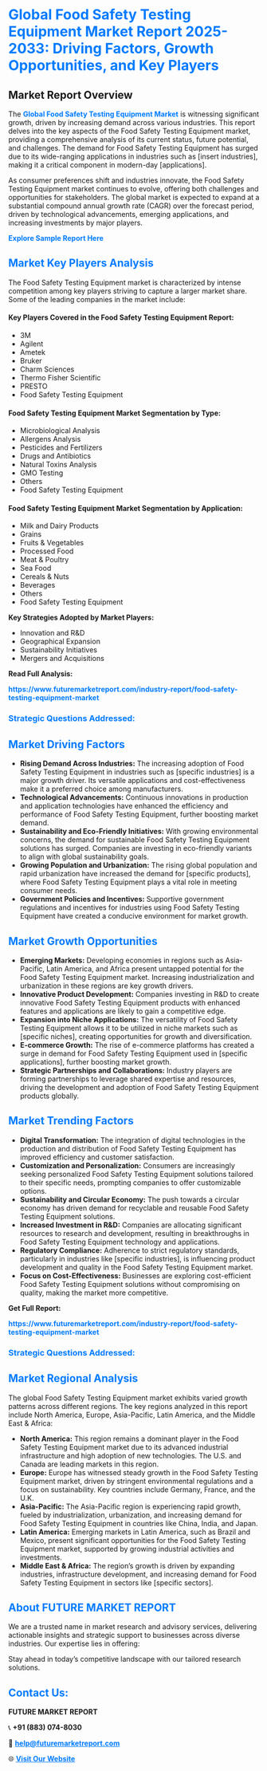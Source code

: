 <h1 style="color: #007BFF;">Global Food Safety Testing Equipment Market Report 2025-2033: Driving Factors, Growth Opportunities, and Key Players</h1>

<section id="overview">
<h2>Market Report Overview</h2>
<p>The <a href="https://www.futuremarketreport.com/industry-report/food-safety-testing-equipment-market" style="color: #007BFF; text-decoration: none;"><strong>Global Food Safety Testing Equipment Market</strong></a> is witnessing significant growth, driven by increasing demand across various industries. This report delves into the key aspects of the Food Safety Testing Equipment market, providing a comprehensive analysis of its current status, future potential, and challenges. The demand for Food Safety Testing Equipment has surged due to its wide-ranging applications in industries such as [insert industries], making it a critical component in modern-day [applications].</p>
<p>As consumer preferences shift and industries innovate, the Food Safety Testing Equipment market continues to evolve, offering both challenges and opportunities for stakeholders. The global market is expected to expand at a substantial compound annual growth rate (CAGR) over the forecast period, driven by technological advancements, emerging applications, and increasing investments by major players.</p>
</section>

<section id="overview">
<p><a href="https://www.futuremarketreport.com/request-sample/reportId=100790" style="color: #007BFF; text-decoration: none;"><strong>Explore Sample Report Here</strong></a></p>
</section>

<section id="key-players">
<h2 style="color: #007BFF;">Market Key Players Analysis</h2>
<p>The Food Safety Testing Equipment market is characterized by intense competition among key players striving to capture a larger market share. Some of the leading companies in the market include:</p>
<h4>Key Players Covered in the Food Safety Testing Equipment Report:</h4>
<ul><li>3M</li><li>Agilent</li><li>Ametek</li><li>Bruker</li><li>Charm Sciences</li><li>Thermo Fisher Scientific</li><li>PRESTO</li><li>Food Safety Testing Equipment</li></ul>
<h4>Food Safety Testing Equipment Market Segmentation by Type:</h4>
<ul><li>Microbiological Analysis</li><li>Allergens Analysis</li><li>Pesticides and Fertilizers</li><li>Drugs and Antibiotics</li><li>Natural Toxins Analysis</li><li>GMO Testing</li><li>Others</li><li>Food Safety Testing Equipment</li></ul>

<h4>Food Safety Testing Equipment Market Segmentation by Application:</h4>
<ul><li>Milk and Dairy Products</li><li>Grains</li><li>Fruits &amp; Vegetables</li><li>Processed Food</li><li>Meat &amp; Poultry</li><li>Sea Food</li><li>Cereals &amp; Nuts</li><li>Beverages</li><li>Others</li><li>Food Safety Testing Equipment</li></ul>
<p><strong>Key Strategies Adopted by Market Players:</strong></p>
<ul>
<li>Innovation and R&D</li>
<li>Geographical Expansion</li>
<li>Sustainability Initiatives</li>
<li>Mergers and Acquisitions</li>
</ul>
</section>

<section>
<p><strong>Read Full Analysis: </strong></p><a href="https://www.futuremarketreport.com/industry-report/food-safety-testing-equipment-market" style="color: #007BFF; text-decoration: none;"><strong>https://www.futuremarketreport.com/industry-report/food-safety-testing-equipment-market</strong></a>
<h3 style="color: #007BFF;">Strategic Questions Addressed:</h3>
</section>

<section id="driving-factors">
<h2 style="color: #007BFF;">Market Driving Factors</h2>
<ul>
<li><strong>Rising Demand Across Industries:</strong> The increasing adoption of Food Safety Testing Equipment in industries such as [specific industries] is a major growth driver. Its versatile applications and cost-effectiveness make it a preferred choice among manufacturers.</li>
<li><strong>Technological Advancements:</strong> Continuous innovations in production and application technologies have enhanced the efficiency and performance of Food Safety Testing Equipment, further boosting market demand.</li>
<li><strong>Sustainability and Eco-Friendly Initiatives:</strong> With growing environmental concerns, the demand for sustainable Food Safety Testing Equipment solutions has surged. Companies are investing in eco-friendly variants to align with global sustainability goals.</li>
<li><strong>Growing Population and Urbanization:</strong> The rising global population and rapid urbanization have increased the demand for [specific products], where Food Safety Testing Equipment plays a vital role in meeting consumer needs.</li>
<li><strong>Government Policies and Incentives:</strong> Supportive government regulations and incentives for industries using Food Safety Testing Equipment have created a conducive environment for market growth.</li>
</ul>
</section>

<section id="growth-opportunities">
<h2 style="color: #007BFF;">Market Growth Opportunities</h2>
<ul>
<li><strong>Emerging Markets:</strong> Developing economies in regions such as Asia-Pacific, Latin America, and Africa present untapped potential for the Food Safety Testing Equipment market. Increasing industrialization and urbanization in these regions are key growth drivers.</li>
<li><strong>Innovative Product Development:</strong> Companies investing in R&D to create innovative Food Safety Testing Equipment products with enhanced features and applications are likely to gain a competitive edge.</li>
<li><strong>Expansion into Niche Applications:</strong> The versatility of Food Safety Testing Equipment allows it to be utilized in niche markets such as [specific niches], creating opportunities for growth and diversification.</li>
<li><strong>E-commerce Growth:</strong> The rise of e-commerce platforms has created a surge in demand for Food Safety Testing Equipment used in [specific applications], further boosting market growth.</li>
<li><strong>Strategic Partnerships and Collaborations:</strong> Industry players are forming partnerships to leverage shared expertise and resources, driving the development and adoption of Food Safety Testing Equipment products globally.</li>
</ul>
</section>

<section id="trending-factors">
<h2 style="color: #007BFF;">Market Trending Factors</h2>
<ul>
<li><strong>Digital Transformation:</strong> The integration of digital technologies in the production and distribution of Food Safety Testing Equipment has improved efficiency and customer satisfaction.</li>
<li><strong>Customization and Personalization:</strong> Consumers are increasingly seeking personalized Food Safety Testing Equipment solutions tailored to their specific needs, prompting companies to offer customizable options.</li>
<li><strong>Sustainability and Circular Economy:</strong> The push towards a circular economy has driven demand for recyclable and reusable Food Safety Testing Equipment solutions.</li>
<li><strong>Increased Investment in R&D:</strong> Companies are allocating significant resources to research and development, resulting in breakthroughs in Food Safety Testing Equipment technology and applications.</li>
<li><strong>Regulatory Compliance:</strong> Adherence to strict regulatory standards, particularly in industries like [specific industries], is influencing product development and quality in the Food Safety Testing Equipment market.</li>
<li><strong>Focus on Cost-Effectiveness:</strong> Businesses are exploring cost-efficient Food Safety Testing Equipment solutions without compromising on quality, making the market more competitive.</li>
</ul>
</section>

<section>
<p><strong>Get Full Report: </strong></p><a href="https://www.futuremarketreport.com/industry-report/food-safety-testing-equipment-market" style="color: #007BFF; text-decoration: none;"><strong>https://www.futuremarketreport.com/industry-report/food-safety-testing-equipment-market</strong></a>
<h3 style="color: #007BFF;">Strategic Questions Addressed:</h3>
</section>


<section id="regional-analysis">
<h2 style="color: #007BFF;">Market Regional Analysis</h2>
<p>The global Food Safety Testing Equipment market exhibits varied growth patterns across different regions. The key regions analyzed in this report include North America, Europe, Asia-Pacific, Latin America, and the Middle East & Africa:</p>
<ul>
<li><strong>North America:</strong> This region remains a dominant player in the Food Safety Testing Equipment market due to its advanced industrial infrastructure and high adoption of new technologies. The U.S. and Canada are leading markets in this region.</li>
<li><strong>Europe:</strong> Europe has witnessed steady growth in the Food Safety Testing Equipment market, driven by stringent environmental regulations and a focus on sustainability. Key countries include Germany, France, and the U.K.</li>
<li><strong>Asia-Pacific:</strong> The Asia-Pacific region is experiencing rapid growth, fueled by industrialization, urbanization, and increasing demand for Food Safety Testing Equipment in countries like China, India, and Japan.</li>
<li><strong>Latin America:</strong> Emerging markets in Latin America, such as Brazil and Mexico, present significant opportunities for the Food Safety Testing Equipment market, supported by growing industrial activities and investments.</li>
<li><strong>Middle East & Africa:</strong> The region’s growth is driven by expanding industries, infrastructure development, and increasing demand for Food Safety Testing Equipment in sectors like [specific sectors].</li>
</ul>
</section>

<footer>
<h2 style="color: #007BFF;">About FUTURE MARKET REPORT</h2>
<p>We are a trusted name in market research and advisory services, delivering actionable insights and strategic support to businesses across diverse industries. Our expertise lies in offering:</p>

<p>Stay ahead in today’s competitive landscape with our tailored research solutions.</p>

<h2 style="color: #007BFF;">Contact Us:</h2>
<p><strong>FUTURE MARKET REPORT</strong></p>
<p>📞 <strong>+91 (883) 074-8030</strong></p>
<p>📧 <strong><a href="mailto:help@futuremarketreport.com" style="color: #007BFF;">help@futuremarketreport.com</a></strong></p>
<p>🌐 <strong><a href="https://www.futuremarketreport.com/" style="color: #007BFF;">Visit Our Website</a></strong></p>
</footer>